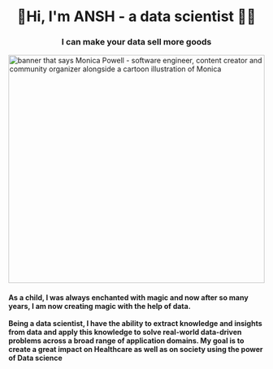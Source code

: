 <h1 align="center">👋Hi, I'm ANSH - a data scientist 👨‍💻</h1>
<h3 align="center">I can make your data sell more goods </h3>
<img src="https://raw.githubusercontent.com/ansh0812/ansh0812/main/ds1.gif" alt="banner that says Monica Powell - software engineer, content creator and community organizer alongside a cartoon illustration of Monica" height=450 width=100%>
<h4 align="left">As a child, I was always enchanted with magic and now after so many years, I am now creating magic with the help of data.<br> <br> Being a data scientist, I have the ability to extract knowledge and insights from data and apply this knowledge to solve real-world data-driven problems across a broad range of application domains. My goal is to create a great impact on Healthcare as well as on society using the power of Data science <h4>
